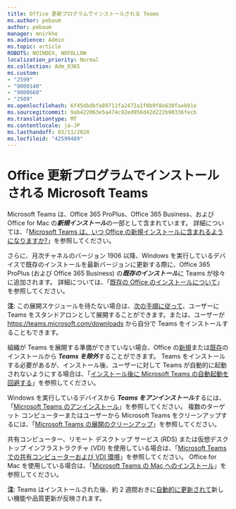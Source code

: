```yaml
---
title: Office 更新プログラムでインストールされる Teams
ms.author: pebaum
author: pebaum
manager: mnirkhe
ms.audience: Admin
ms.topic: article
ROBOTS: NOINDEX, NOFOLLOW
localization_priority: Normal
ms.collection: Adm_O365
ms.custom:
- "2599"
- "9000140"
- "9000660"
- "2509"
ms.openlocfilehash: 6f45dbdbfa89711fa2472a1f0b9f8e630faeb91e
ms.sourcegitcommit: 9ab422063e5a474c92ed956d42d222b90336fecb
ms.translationtype: MT
ms.contentlocale: ja-JP
ms.lasthandoff: 03/11/2020
ms.locfileid: "42599489"
---
```

# <a name="microsoft-teams-installed-with-office-updates"></a>Office 更新プログラムでインストールされる Microsoft Teams

Microsoft Teams は、Office 365 ProPlus、Office 365 Business、および Office for Mac の***新規インストール***の一部として含まれています。 詳細については、「[Microsoft Teams は、いつ Office の新規インストールに含まれるようになりますか?](https://docs.microsoft.com/deployoffice/teams-install#when-will-microsoft-teams-start-being-included-with-new-installations-of-office-365-proplus)」を参照してください。

さらに、月次チャネルのバージョン 1906 以降、Windows を実行しているデバイスで既存のインストールを最新バージョンに更新する際に、Office 365 ProPlus (および Office 365 Business) の***既存のインストール***に Teams が徐々に追加されます。 詳細については、「[既存の Office のインストールについて](https://docs.microsoft.com/deployoffice/teams-install#what-about-existing-installations-of-office-365-proplus)」を参照してください。

**注**: この展開スケジュールを待たない場合は、[次の手順に従って](https://docs.microsoft.com/MicrosoftTeams/msi-deployment)、ユーザーに Teams をスタンドアロンとして展開することができます。または、ユーザーが https://teams.microsoft.com/downloads から自分で Teams をインストールすることもできます。

組織が Teams を展開する準備ができていない場合、Office の[新規](https://docs.microsoft.com/deployoffice/teams-install#how-to-exclude-microsoft-teams-from-new-installations-of-office-365-proplus)または[既存](https://docs.microsoft.com/deployoffice/teams-install#use-group-policy-to-control-the-installation-of-microsoft-teams)のインストールから ***Teams を除外***することができます。 Teams をインストールする必要があるが、インストール後、ユーザーに対して Teams が自動的に起動されないようにする場合は、「[インストール後に Microsoft Teams の自動起動を回避する](https://docs.microsoft.com/deployoffice/teams-install#use-group-policy-to-prevent-microsoft-teams-from-starting-automatically-after-installation)」を参照してください。

Windows を実行しているデバイスから ***Teams をアンインストール***するには、「[Microsoft Teams のアンインストール](https://support.office.com/article/uninstall-microsoft-teams-3b159754-3c26-4952-abe7-57d27f5f4c81)」を参照してください。 複数のターゲット コンピューターまたはユーザーから Microsoft Teams をクリーンアップするには、「[Microsoft Teams の展開のクリーンアップ](https://docs.microsoft.com/microsoftteams/scripts/powershell-script-teams-deployment-clean-up)」を参照してください。

共有コンピューター、リモート デスクトップ サービス (RDS) または仮想デスクトップ インフラストラクチャ (VDI) を使用している場合は、「[Microsoft Teams での共有コンピューターおよび VDI 環境](https://docs.microsoft.com/deployoffice/teams-install#shared-computer-and-vdi-environments-with-microsoft-teams)」を参照してください。 Office for Mac を使用している場合は、「[Microsoft Teams の Mac へのインストール](https://docs.microsoft.com/deployoffice/teams-install#microsoft-teams-installations-on-a-mac)」を参照してください。

**注**: Teams はインストールされた後、約 2 週間おきに[自動的に更新されて](https://docs.microsoft.com/deployoffice/teams-install#feature-and-quality-updates-for-microsoft-teams)新しい機能や品質更新が反映されます。 